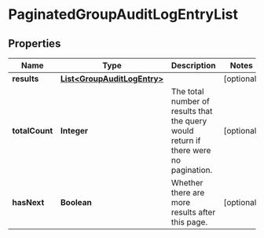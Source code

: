 

# PaginatedGroupAuditLogEntryList


## Properties

Name | Type | Description | Notes
------------ | ------------- | ------------- | -------------
**results** | [**List&lt;GroupAuditLogEntry&gt;**](GroupAuditLogEntry.md) |  |  [optional]
**totalCount** | **Integer** | The total number of results that the query would return if there were no pagination. |  [optional]
**hasNext** | **Boolean** | Whether there are more results after this page. |  [optional]



